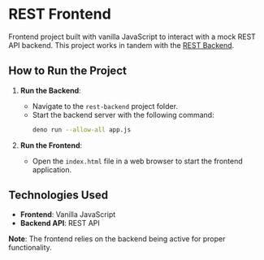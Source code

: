 # REST Frontend

Frontend project built with vanilla JavaScript to interact with a mock REST API backend. This project works in tandem with the [REST Backend](https://github.com/antanina-yarats/rest-backend.git).

## How to Run the Project

1. **Run the Backend**:
   - Navigate to the `rest-backend` project folder.
   - Start the backend server with the following command:
     ```bash
     deno run --allow-all app.js
     ```

2. **Run the Frontend**:
   - Open the `index.html` file in a web browser to start the frontend application.

## Technologies Used
- **Frontend**: Vanilla JavaScript
- **Backend API**: REST API

**Note**: The frontend relies on the backend being active for proper functionality.
